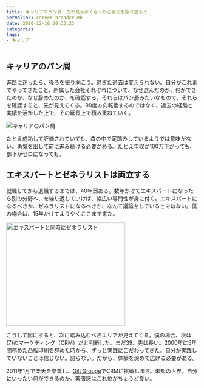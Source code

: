 ```yaml
---
title: キャリアのパン屑：先が見えなくなったら後ろを振り返ろう
permalink: career-breadcrumb
date: 2010-12-16 00:33:23
categories: 
tags:
- キャリア
---
```

## キャリアのパン屑
進路に迷ったら、後ろを振り向こう。過ぎた過去は変えられない。自分がこれまでやってきたこと、所属した会社それぞれについて、なぜ選んだのか、何ができたのか、なぜ辞めたのか、を確認する。それらはパン屑みたいなもので、それらを確認すると、先が見えてくる。90度方向転換するのではなく、過去の経験と実績を活かした上で、その延長上で積み重ねていく。
<!-- more -->

<img src="//res.cloudinary.com/mak00s/image/upload/f_auto,w_auto:200:688/v1523809566/career-breadcrumb.png" alt="キャリアのパン屑" sizes="100vw" />

たとえ成功して評価されていても、森の中で足踏みしているようでは意味がない。勇気を出して前に進み続ける必要がある。たとえ年収が100万下がっても、部下がゼロになっても。

## エキスパートとゼネラリストは両立する
就職してから退職するまでは、40年弱ある。数年かけてエキスパートになったら別の分野へ、を繰り返していけば、幅広い専門性が身に付く。エキスパートになるべきか、ゼネラリストになるべきか、なんて議論をしているヒマはない。僕の場合は、15年かけてようやくここまで来た。

<img src="//res.cloudinary.com/mak00s/image/upload/f_auto/v1523871956/career-domain.png" alt="エキスパートと同時にゼネラリスト" width="313" height="271" />

こうして図にすると、次に踏み込むべきエリアが見えてくる。僕の場合、次は(7)のマーケティング（CRM）だと判断した。まだ39、先は長い。2000年に5年間務めた凸版印刷を辞めた時から、ずっと実践にこだわってきた。自分が実践していないことは信じない。語らない。だから、体験を深めて広げる必要がある。

2011年1月で楽天を卒業し、[Gilt Groupe](http://goo.gl/oR9pX)でCRMに挑戦します。未知の世界。自分にいったい何ができるのか。緊張感はこれ位がちょうど良い。